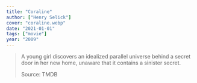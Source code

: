 ```yaml
---
title: "Coraline"
author: ["Henry Selick"]
cover: "coraline.webp"
date: "2021-01-01"
tags: ["movie"]
year: "2009"
---
```


> A young girl discovers an idealized parallel universe behind a secret door in her new home, unaware that it contains a sinister secret.
>
> Source: TMDB
